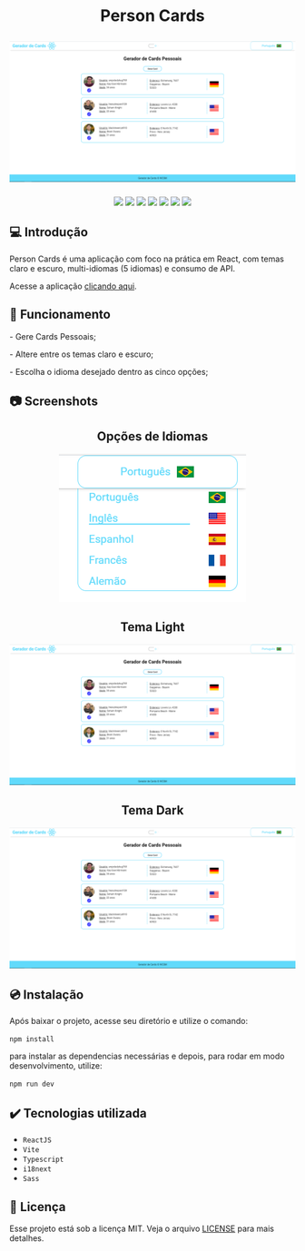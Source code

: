 <h1 align="center">
  <p align="center">Person Cards</p>
  <a href="">
    <img src="./public/capa.png" alt="Person Cards Capa" />
  </a>
</h1>

<p align="center">
  <img src="https://img.shields.io/badge/npm-9.5.1-informational">
  <img src="https://img.shields.io/badge/vite-4.4.5-informational">
  <img src="https://img.shields.io/badge/reacjs-18.2.0-success">
  <img src="https://img.shields.io/badge/typescript-5.0.2-success">
  <img src="https://img.shields.io/badge/license-MIT-yellow">
  <img src="https://img.shields.io/badge/sass-1.66.0-ff69b4">
  <img src="https://img.shields.io/badge/release date-august-fc2590">
  
</p>

## 💻 Introdução

Person Cards é uma aplicação com foco na prática em React, com temas claro e escuro, multi-idiomas (5 idiomas) e consumo de API.

Acesse a aplicação [clicando aqui]().

## 🔨 Funcionamento

<p>- Gere Cards Pessoais;</p>
<p>- Altere entre os temas claro e escuro;</p>
<p>- Escolha o idioma desejado dentro as cinco opções;</p>

## 📷 Screenshots

<div align="center">
   <div>
      <h2>Opções de Idiomas</h2>
      <img src="./public/screenshot-multilanguage.png" alt="">
   </div>

   <div>
      <h2>Tema Light</h2>
      <img src="./public/screenshot-light.png" alt="">
   </div>

   <div>
      <h2>Tema Dark</h2>
      <img src="./public/screenshot-light.png" alt="">
   </div>

</div>

## 💿 Instalação

<p>Após baixar o projeto, acesse seu diretório e utilize o comando:</p>

<code>npm install</code>

<p>
para instalar as dependencias necessárias e depois,
para rodar em modo desenvolvimento, utilize:
</p>

<code>npm run dev</code>

## ✔️ Tecnologias utilizada

- `ReactJS`
- `Vite`
- `Typescript`
- `i18next`
- `Sass`

## 📄 Licença

Esse projeto está sob a licença MIT. Veja o arquivo [LICENSE](./license) para mais detalhes.
